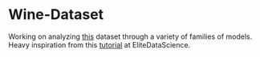 # Wine-Dataset

Working on analyzing [this](http://mlr.cs.umass.edu/ml/machine-learning-databases/wine-quality/winequality-red.csv) dataset through a variety of families of models. Heavy inspiration from this [tutorial](https://elitedatascience.com/python-machine-learning-tutorial-scikit-learn) at EliteDataScience.
